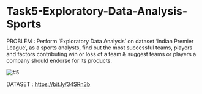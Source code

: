 # Task5-Exploratory-Data-Analysis-Sports
PROBLEM : Perform ‘Exploratory Data Analysis’ on dataset ‘Indian Premier League’, as a sports analysts, find out the most successful teams, players and factors contributing win or loss of a team &amp; suggest teams or players a company should endorse for its products. 

![#5](https://user-images.githubusercontent.com/75872316/107853239-c5c34780-6e3a-11eb-9d30-3d2a3563cae1.JPG)

DATASET : https://bit.ly/34SRn3b
